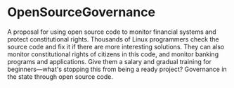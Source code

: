 # OpenSourceGovernance
A proposal for using open source code to monitor financial systems and protect constitutional rights.
Thousands of Linux programmers check the source code and fix it if there are more interesting solutions. They can also monitor constitutional rights of citizens in this code, and monitor banking programs and applications. Give them a salary and gradual training for beginners—what's stopping this from being a ready project? Governance in the state through open source code.
